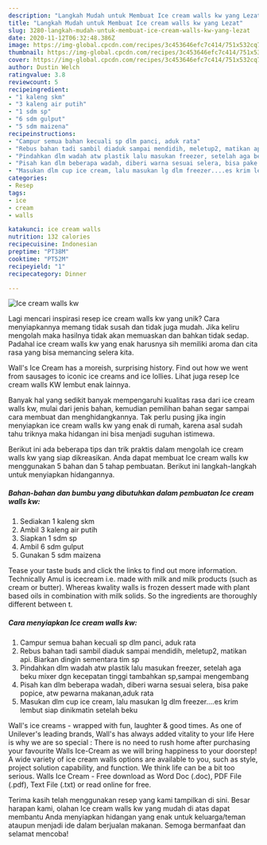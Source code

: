 ```yaml
---
description: "Langkah Mudah untuk Membuat Ice cream walls kw yang Lezat"
title: "Langkah Mudah untuk Membuat Ice cream walls kw yang Lezat"
slug: 3280-langkah-mudah-untuk-membuat-ice-cream-walls-kw-yang-lezat
date: 2020-11-12T06:32:48.386Z
image: https://img-global.cpcdn.com/recipes/3c453646efc7c414/751x532cq70/ice-cream-walls-kw-foto-resep-utama.jpg
thumbnail: https://img-global.cpcdn.com/recipes/3c453646efc7c414/751x532cq70/ice-cream-walls-kw-foto-resep-utama.jpg
cover: https://img-global.cpcdn.com/recipes/3c453646efc7c414/751x532cq70/ice-cream-walls-kw-foto-resep-utama.jpg
author: Dustin Welch
ratingvalue: 3.8
reviewcount: 5
recipeingredient:
- "1 kaleng skm"
- "3 kaleng air putih"
- "1 sdm sp"
- "6 sdm gulput"
- "5 sdm maizena"
recipeinstructions:
- "Campur semua bahan kecuali sp dlm panci, aduk rata"
- "Rebus bahan tadi sambil diaduk sampai mendidih, meletup2, matikan api. Biarkan dingin sementara tim sp"
- "Pindahkan dlm wadah atw plastik lalu masukan freezer, setelah aga beku mixer dgn kecepatan tinggi tambahkan sp,sampai mengembang"
- "Pisah kan dlm beberapa wadah, diberi warna sesuai selera, bisa pake popice, atw pewarna makanan,aduk rata"
- "Masukan dlm cup ice cream, lalu masukan lg dlm freezer....es krim lembut siap dinikmatin setelah beku"
categories:
- Resep
tags:
- ice
- cream
- walls

katakunci: ice cream walls 
nutrition: 132 calories
recipecuisine: Indonesian
preptime: "PT38M"
cooktime: "PT52M"
recipeyield: "1"
recipecategory: Dinner

---
```



![Ice cream walls kw](https://img-global.cpcdn.com/recipes/3c453646efc7c414/751x532cq70/ice-cream-walls-kw-foto-resep-utama.jpg)

Lagi mencari inspirasi resep ice cream walls kw yang unik? Cara menyiapkannya memang tidak susah dan tidak juga mudah. Jika keliru mengolah maka hasilnya tidak akan memuaskan dan bahkan tidak sedap. Padahal ice cream walls kw yang enak harusnya sih memiliki aroma dan cita rasa yang bisa memancing selera kita.

Wall&#39;s Ice Cream has a moreish, surprising history. Find out how we went from sausages to iconic ice creams and ice lollies. Lihat juga resep Ice cream walls KW lembut enak lainnya.

Banyak hal yang sedikit banyak mempengaruhi kualitas rasa dari ice cream walls kw, mulai dari jenis bahan, kemudian pemilihan bahan segar sampai cara membuat dan menghidangkannya. Tak perlu pusing jika ingin menyiapkan ice cream walls kw yang enak di rumah, karena asal sudah tahu triknya maka hidangan ini bisa menjadi suguhan istimewa.


Berikut ini ada beberapa tips dan trik praktis dalam mengolah ice cream walls kw yang siap dikreasikan. Anda dapat membuat Ice cream walls kw menggunakan 5 bahan dan 5 tahap pembuatan. Berikut ini langkah-langkah untuk menyiapkan hidangannya.

<!--inarticleads1-->

##### Bahan-bahan dan bumbu yang dibutuhkan dalam pembuatan Ice cream walls kw:

1. Sediakan 1 kaleng skm
1. Ambil 3 kaleng air putih
1. Siapkan 1 sdm sp
1. Ambil 6 sdm gulput
1. Gunakan 5 sdm maizena


Tease your taste buds and click the links to find out more information. Technically Amul is icecream i.e. made with milk and milk products (such as cream or butter). Whereas kwality walls is frozen dessert made with plant based oils in combination with milk solids. So the ingredients are thoroughly different between t. 

<!--inarticleads2-->

##### Cara menyiapkan Ice cream walls kw:

1. Campur semua bahan kecuali sp dlm panci, aduk rata
1. Rebus bahan tadi sambil diaduk sampai mendidih, meletup2, matikan api. Biarkan dingin sementara tim sp
1. Pindahkan dlm wadah atw plastik lalu masukan freezer, setelah aga beku mixer dgn kecepatan tinggi tambahkan sp,sampai mengembang
1. Pisah kan dlm beberapa wadah, diberi warna sesuai selera, bisa pake popice, atw pewarna makanan,aduk rata
1. Masukan dlm cup ice cream, lalu masukan lg dlm freezer....es krim lembut siap dinikmatin setelah beku


Wall&#39;s ice creams - wrapped with fun, laughter &amp; good times. As one of Unilever&#39;s leading brands, Wall&#39;s has always added vitality to your life Here is why we are so special : There is no need to rush home after purchasing your favourite Walls Ice-Cream as we will bring happiness to your doorstep! A wide variety of ice cream walls options are available to you, such as style, project solution capability, and function. We think life can be a bit too serious. Walls Ice Cream - Free download as Word Doc (.doc), PDF File (.pdf), Text File (.txt) or read online for free. 

Terima kasih telah menggunakan resep yang kami tampilkan di sini. Besar harapan kami, olahan Ice cream walls kw yang mudah di atas dapat membantu Anda menyiapkan hidangan yang enak untuk keluarga/teman ataupun menjadi ide dalam berjualan makanan. Semoga bermanfaat dan selamat mencoba!
